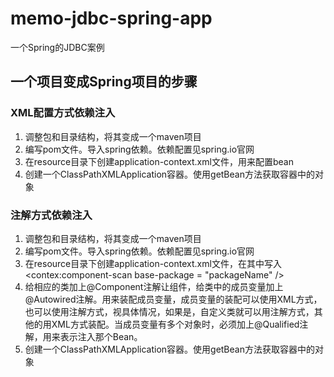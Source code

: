 # memo-jdbc-spring-app
一个Spring的JDBC案例

## 一个项目变成Spring项目的步骤 

###  XML配置方式依赖注入
1. 调整包和目录结构，将其变成一个maven项目
2. 编写pom文件。导入spring依赖。依赖配置见spring.io官网
3. 在resource目录下创建application-context.xml文件，用来配置bean
4. 创建一个ClassPathXMLApplication容器。使用getBean方法获取容器中的对象

### 注解方式依赖注入
1. 调整包和目录结构，将其变成一个maven项目
2. 编写pom文件。导入spring依赖。依赖配置见spring.io官网
3. 在resource目录下创建application-context.xml文件，在其中写入<contex:component-scan base-package = "packageName" />
4. 给相应的类加上@Component注解让组件，给类中的成员变量加上@Autowired注解。用来装配成员变量，成员变量的装配可以使用XML方式，也可以使用注解方式，视具体情况，如果是，自定义类就可以用注解方式，其他的用XML方式装配。当成员变量有多个对象时，必须加上@Qualified注解，用来表示注入那个Bean。
5. 创建一个ClassPathXMLApplication容器。使用getBean方法获取容器中的对象